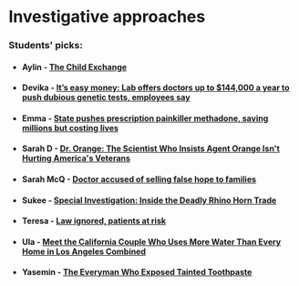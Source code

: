 # Investigative approaches

### Students' picks:

- #### Aylin - [The Child Exchange](http://www.reuters.com/investigates/adoption/#article/part1)

- #### Devika - [It’s easy money: Lab offers doctors up to $144,000 a year to push dubious genetic tests, employees say](https://www.statnews.com/2017/02/28/proove-biosciences-genetic-tests/)

- #### Emma - [State pushes prescription painkiller methadone, saving millions but costing lives](http://www.seattletimes.com/seattle-news/times-watchdog/state-pushes-prescription-painkiller-methadone-saving-millions-but-costing-lives/)

- #### Sarah D - [Dr. Orange: The Scientist Who Insists Agent Orange Isn't Hurting America's Veterans](http://www.motherjones.com/politics/2016/12/vietnam-war-veterans-herbicides-orange-cancer) 

- #### Sarah McQ - [Doctor accused of selling false hope to families](https://www.usatoday.com/story/news/nation/2013/11/15/stanislaw-burzynski-cancer-controversy/2994561/)

- #### Sukee - [Special Investigation: Inside the Deadly Rhino Horn Trade](http://www.nationalgeographic.com/magazine/2016/10/dark-world-of-the-rhino-horn-trade/)

- #### Teresa - [Law ignored, patients at risk](https://www.statnews.com/2015/12/13/clinical-trials-investigation/)

- #### Ula - [Meet the California Couple Who Uses More Water Than Every Home in Los Angeles Combined](http://www.motherjones.com/environment/2016/04/lynda-stewart-resnick-california-water)

- #### Yasemin - [The Everyman Who Exposed Tainted Toothpaste](http://www.nytimes.com/2007/10/01/world/americas/01panama.html)

